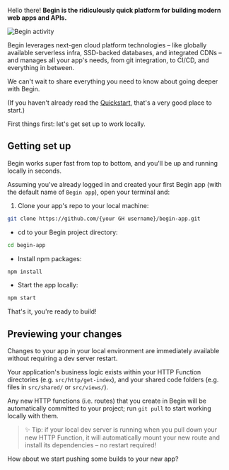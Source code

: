 Hello there! **Begin is the ridiculously quick platform for building modern web apps and APIs.**

![Begin activity](/_static/screens/begin-activity.jpg)

Begin leverages next-gen cloud platform technologies – like globally available serverless infra, SSD-backed databases, and integrated CDNs – and manages all your app's needs, from git integration, to CI/CD, and everything in between.

We can't wait to share everything you need to know about going deeper with Begin.

(If you haven't already read the [Quickstart](/en/guides/quickstart), that's a very good place to start.)

First things first: let's get set up to work locally.


## Getting set up

Begin works super fast from top to bottom, and you'll be up and running locally in seconds.

Assuming you've already logged in and created your first Begin app (with the default name of `Begin app`), open your terminal and:

1. Clone your app's repo to your local machine:
```bash
git clone https://github.com/{your GH username}/begin-app.git
```

- cd to your Begin project directory:
```bash
cd begin-app
```

- Install npm packages:
```bash
npm install
```

- Start the app locally:
```bash
npm start
```

That's it, you're ready to build!


## Previewing your changes

Changes to your app in your local environment are immediately available without requiring a dev server restart.

Your application's business logic exists within your HTTP Function directories (e.g. `src/http/get-index`), and your shared code folders (e.g. files in `src/shared/` or `src/views/`).

Any new HTTP functions (i.e. routes) that you create in Begin will be automatically committed to your project; run `git pull` to start working locally with them.

> ✨ Tip: if your local dev server is running when you pull down your new HTTP Function, it will automatically mount your new route and install its dependencies – no restart required!

How about we start pushing some builds to your new app?
